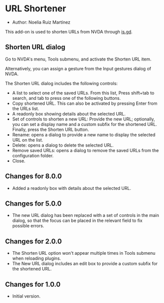 # URL Shortener #

* Author: Noelia Ruiz Martínez

This add-on is used to shorten URLs from NVDA through [is.gd][1].

## Shorten URL dialog ##

Go to NVDA's menu, Tools submenu, and activate the Shorten URL item.

Alternatively, you can assign a gesture from the Input gestures dialog of NVDA.

The Shorten URL dialog includes the following controls:

* A list to select one of the saved URLs. From this list, Press shift+tab to search, and tab to press one of the following buttons.
* Copy shortened URL. This can also be activated by pressing Enter from the URLs list.
* A readonly box showing details about the selected URL.
* Set of controls to shorten a new URL: Provide the new URL; optionally, you can set a display name and a custom subfix for the shortened URL. Finally, press the Shorten URL button.
* Rename: opens a dialog to provide a new name to display the selected URL on the list.
* Delete: opens a dialog to delete the selected URL.
* Remove saved URLs: opens a dialog to remove the saved URLs from the configuration folder.
* Close.

## Changes for 8.0.0 ##

* Added a readonly box with details about the selected URL.

## Changes for 5.0.0 ##

* The new URL dialog has been replaced with a set of controls in the main dialog, so that the focus can be placed in the relevant field to fix possible errors.

## Changes for 2.0.0 ##

* The Shorten URL option won't appear multiple times in Tools submenu when reloading plugins.
* The New URL dialog includes an edit box to provide a custom subfix for the shortened URL.

## Changes for 1.0.0 ##

* Initial version.



[1]: https://is.gd
